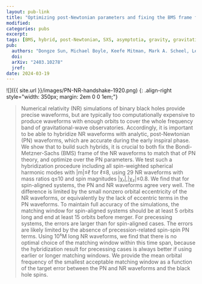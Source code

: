```yaml
---
layout: pub-link
title: "Optimizing post-Newtonian parameters and fixing the BMS frame for numerical-relativity waveform hybridizations"
modified:
categories: pubs
excerpt:
tags: [BMS, hybrid, post-Newtonian, SXS, asymptotia, gravity, gravitational waves, general relativity, numerical relativity, black holes]
pub:
  authors: "Dongze Sun, Michael Boyle, Keefe Mitman, Mark A. Scheel, Leo C. Stein, Saul A. Teukolsky, Vijay Varma"
  doi:
  arXiv: "2403.10278"
  jref:
date: 2024-03-19
---
```


![]({{ site.url }}/images/PN-NR-handshake-1920.png)
{: .align-right style="width: 350px; margin: 2em 0 0 1em;"}
> Numerical relativity (NR) simulations of binary black holes provide
> precise waveforms, but are typically too computationally expensive
> to produce waveforms with enough orbits to cover the whole frequency
> band of gravitational-wave observatories. Accordingly, it is
> important to be able to hybridize NR waveforms with analytic,
> post-Newtonian (PN) waveforms, which are accurate during the early
> inspiral phase. We show that to build such hybrids, it is crucial to
> both fix the Bondi-Metzner-Sachs (BMS) frame of the NR waveforms to
> match that of PN theory, and optimize over the PN parameters. We
> test such a hybridization procedure including all spin-weighted
> spherical harmonic modes with |m|≤ℓ for ℓ≤8, using 29 NR waveforms
> with mass ratios q≤10 and spin magnitudes |χ₁|,|χ₂|≤0.8. We find
> that for spin-aligned systems, the PN and NR waveforms agree very
> well. The difference is limited by the small nonzero orbital
> eccentricity of the NR waveforms, or equivalently by the lack of
> eccentric terms in the PN waveforms. To maintain full accuracy of
> the simulations, the matching window for spin-aligned systems should
> be at least 5 orbits long and end at least 15 orbits before
> merger. For precessing systems, the errors are larger than for
> spin-aligned cases. The errors are likely limited by the absence of
> precession-related spin-spin PN terms. Using 10⁵M long NR waveforms,
> we find that there is no optimal choice of the matching window
> within this time span, because the hybridization result for
> precessing cases is always better if using earlier or longer
> matching windows. We provide the mean orbital frequency of the
> smallest acceptable matching window as a function of the target
> error between the PN and NR waveforms and the black hole spins.

